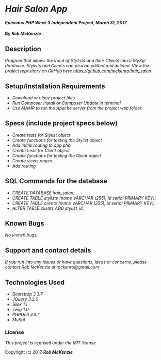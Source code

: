 # _Hair Salon App_

#### _Epicodus PHP Week 3 Independent Project, March 31, 2017_

#### By _**Rob McKenzie**_

## Description

_Program that allows the input of Stylists and their Clients into a MySql database. Stylists and Clients can also be editted and deleted. View the project repository on GitHub here https://github.com/mckenro/hair_salon_

## Setup/Installation Requirements

* _Download or clone project files_
* _Run Composer Install or Composer Update in terminal_
* _Use MAMP to run the Apache server from the project web folder._

## Specs (include project specs below)
* _Create tests for Stylist object_
* _Create functions for testing the Stylist object_
* _Add initial routing to app.php_
* _Create tests for Client object_
* _Create functions for testing the Client object_
* _Create views pages_
* _Add routing_

## SQL Commands for the database
* _CREATE DATABASE hair_salon;_
* _CREATE TABLE stylists (name VARCHAR (255), id serial PRIMARY KEY);_
* _CREATE TABLE clients (name VARCHAR (255), id serial PRIMARY KEY);_
* _ALTER TABLE clients ADD stylist_id;_

## Known Bugs

_No known bugs,_

## Support and contact details

_If you run into any issues or have questions, ideas or concerns, please contact Rob McKenzie at mckenro@gmail.com_

## Technologies Used
* _Bootstrap 3.3.7_
* _JQuery 3.2.0_
* _Silex 1.1_
* _Twig 1.0_
* _PHPUnit 4.5.*_
* _MySql_

### License

*This project is licensed under the MIT license*

Copyright (c) 2017 **_Rob McKenzie_**

